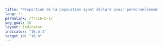 ```yaml
---
title: "Proportion de la population ayant déclaré avoir personnellement fait l’objet de discrimination ou de harcèlement au cours des 12 mois précédents pour des motifs interdits par le droit international des droits de l’homme"
lang: fr
permalink: /fr/16-b-1/
sdg_goal: 16
layout: indicator
indicator: "16.b.1"
target_id: "16.b"
---
```


